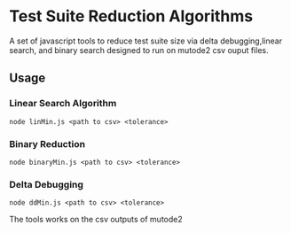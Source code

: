 # Test Suite Reduction Algorithms
A set of javascript tools to reduce test suite size via delta debugging,linear search, and binary search designed to run on mutode2 csv ouput files.  
## Usage
### Linear Search Algorithm
`node linMin.js <path to csv> <tolerance>`

### Binary Reduction
`node binaryMin.js <path to csv> <tolerance>`  

### Delta Debugging
`node ddMin.js <path to csv> <tolerance>`

The tools works on the csv outputs of mutode2
